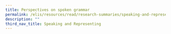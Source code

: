 ```yaml
---
title: Perspectives on spoken grammar
permalink: /elis/resources/read/research-summaries/speaking-and-representing/perspectives-on-spoken-grammar/
description: ""
third_nav_title: Speaking and Representing
---
```

